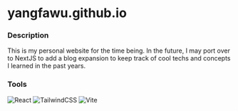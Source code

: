 # yangfawu.github.io

### Description

This is my personal website for the time being. In the future, I may port over to NextJS to add a blog expansion to keep track of cool techs and concepts I learned in the past years. 

### Tools

<!-- https://github.com/Ileriayo/markdown-badges#readme -->
![React](https://img.shields.io/badge/react-%2320232a.svg?style=for-the-badge&logo=react&logoColor=%2361DAFB)
![TailwindCSS](https://img.shields.io/badge/tailwindcss-%2338B2AC.svg?style=for-the-badge&logo=tailwind-css&logoColor=white)
![Vite](https://img.shields.io/badge/vite-%23646CFF.svg?style=for-the-badge&logo=vite&logoColor=white)
